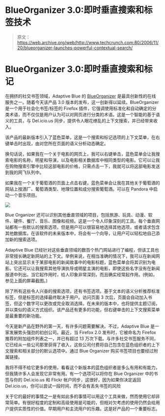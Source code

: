 # BlueOrganizer 3.0:即时垂直搜索和标签技术

> 原文：<https://web.archive.org/web/http://www.techcrunch.com:80/2006/11/20/blueorganizer-launches-powerful-contextual-search/>

# BlueOrganizer 3.0:即时垂直搜索和标记

 [](https://web.archive.org/web/20221208225954/http://www.adaptiveblue.com/) 在拥挤的社交书签领域，Adaptive Blue 的 [BlueOrganizer](https://web.archive.org/web/20221208225954/http://www.adaptiveblue.com/) 是最具创新性的在线服务之一。随着今天该产品 3.0 版本的发布，这一创新得以延续。BlueOrganizer 是一个用于社会化书签/标签的 Firefox 插件，它强调使用标准化和自动确定的分类术语，而不仅仅是用户认为可以对网页进行分类的术语。这是一个智能的基于语义的工具，与 Del.icio.us 同步，提供令人眼花缭乱的上下文搜索，并已经带来收入。

该产品的最新版本引入了蓝色菜单，这是一个搜索和标记选项的上下文菜单，在右键单击时出现，由对您所在页面的语义分析动态确定。

换句话说，如果我在一个关于电影的网页上，我可以右键单击，蓝色菜单会让我搜索电影的名称，明星和导演，以及电影相关数据库中相同类型的电影。它可以让我在购物搜索引擎中比较这部电影的价格，只需点击一下，我就可以将这部电影发送到我的网飞队列中。

如果我在一个关于葡萄酒的页面上点击右键，蓝色菜单会让我在其他关于葡萄酒的网站上按酒厂、葡萄酒类型、地理位置和成分搜索葡萄酒。可以在 Pandora 中启动一个音乐项目。

![](img/ac2ad69b30dc00520f61937a1ddf125b.png)

Blue Organizer 还可以识别其他垂直领域的项目，包括旅游、玩具、动漫、软件、硬件、餐厅、音乐、图像和视频。这是一个令人印象深刻的工具。每个垂直网站都有一些默认的搜索选项，但是用户可以很容易地选择其他选项，或者请求包含其他数据库。在该软件的未来版本中，将会有一个向导，让用户可以轻松地自己添加新的搜索选项。

Adaptive Blue 已经针对这些垂直领域的数百个热门网站进行了编程，但该工具也非常擅长确定新网站的上下文。举例来说，在相当准确的情况下，我可以在新闻网站上突出显示关于某部电影的新闻故事中的电影标题，蓝色菜单会将其识别为电影。它还可以让我搜索其他导演执导或明星主演的电影，即使这些名字没有在新闻报道中列出。当它起作用时，给人印象非常深刻，而且确实经常起作用。(例如，参见上面的屏幕截图。)

除了所有这些令人兴奋的搜索选项，还有书签选项。基于文本的语义分析推荐标准标签，但是标签的选择最终取决于用户。访问页面 3 次后，页面会自动加入书签，但这个数字可以更改或完全取消选择。在未来的版本中，也将提供主题订阅，并以类似的语义方式组织。该产品还有更多的功能，但右键单击的上下文搜索菜单是最重要的新功能。

今天是新产品在野外的第一天，有许多问题需要解决。不过，Adaptive Blue 是一家发展势头强劲的初创公司。最近，当 Firefox 2.0 发布时，它被命名为 Firefox 推荐的附加组件列表之一，并已有超过 13 万次下载。与许多社交书签服务不同，它已经从一些公司那里获得了收入，这些公司付费将自己包含在蓝色组织者的上下文搜索和相关部分的默认选项中。通过 Blue Organizer 购买书签项目也要经过附属链接。

我将不得不给它更多的使用，看看这个新版本的蓝色组织者是多么有用和有能力，但我猜许多人会发现它非常有用。有一个选项可以将你在 Blue Organizer 中的书签与你的 Del.icio.us 和 Flickr 帐户同步，这很好，因为如果你决定返回 Del.icio.us，你可以尝试一段时间，而不会有丢失书签的风险

关于它的最好的事情之一是有如此多的事情可以用这个工具来做，然而使用它却非常简单。有很好程度的定制和高级使用是可能的，但相对欠考虑的使用仍然会给用户提供实质性的价值。早期用户和主流用户的乐趣。这是好产品的一个重要标志。